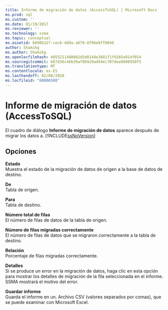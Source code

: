 ```yaml
---
title: Informe de migración de datos (AccessToSQL) | Microsoft Docs
ms.prod: sql
ms.custom: ''
ms.date: 01/19/2017
ms.reviewer: ''
ms.technology: ssma
ms.topic: conceptual
ms.assetid: b090b327-cec6-4d9a-a670-8f96e8ff0046
author: Shamikg
ms.author: Shamikg
ms.openlocfilehash: 4d552114800b2d5d0148e3681f1fd165a914f654
ms.sourcegitcommit: b87d36c46b39af8b929ad94ec707dee8800950f5
ms.translationtype: MT
ms.contentlocale: es-ES
ms.lasthandoff: 02/08/2020
ms.locfileid: "68006588"
---
```

# <a name="data-migration-report-accesstosql"></a>Informe de migración de datos (AccessToSQL)
El cuadro de diálogo **Informe de migración de datos** aparece después de migrar los datos a. [!INCLUDE[ssNoVersion](../../includes/ssnoversion-md.md)]  
  
## <a name="options"></a>Opciones  
**Estado**  
Muestra el estado de la migración de datos de origen a la base de datos de destino.  
  
**De**  
Tabla de origen.  
  
**Para**  
Tabla de destino.  
  
**Número total de filas**  
El número de filas de datos de la tabla de origen.  
  
**Número de filas migradas correctamente**  
El número de filas de datos que se migraron correctamente a la tabla de destino.  
  
**Relación**  
Porcentaje de filas migradas correctamente.  
  
**Detalles**  
Si se produce un error en la migración de datos, haga clic en esta opción para mostrar los detalles de migración de la fila seleccionada en el informe. SSMA mostrará el motivo del error.  
  
**Guardar informe**  
Guarda el informe en un. Archivo CSV (valores separados por comas), que se puede examinar con Microsoft Excel.  
  
